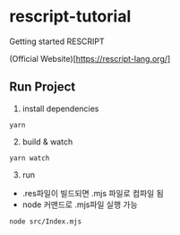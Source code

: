 # rescript-tutorial

Getting started RESCRIPT

(Official Website)[https://rescript-lang.org/]

## Run Project

1. install dependencies

```
yarn
```

2. build & watch

```
yarn watch
```

3. run

- .res파일이 빌드되면 .mjs 파일로 컴파일 됨
- node 커맨드로 .mjs파일 실행 가능

```
node src/Index.mjs
```
